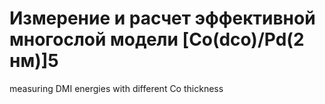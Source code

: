 # Измерение и расчет эффективной многослой модели [Co(dсo)/Pd(2 нм)]5
measuring DMI energies with different Co thickness
